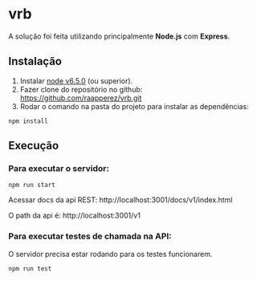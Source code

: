 # vrb

A solução foi feita utilizando principalmente **Node.js** com **Express**.


## Instalação

1. Instalar [node v6.5.0](https://nodejs.org) (ou superior). 
2. Fazer clone do repositório no github: https://github.com/raapperez/vrb.git
3. Rodar o comando na pasta do projeto para instalar as dependências:
```
npm install
```

## Execução

### Para executar o servidor:

```
npm run start
```

Acessar docs da api REST: http://localhost:3001/docs/v1/index.html

O path da api é:  http://localhost:3001/v1

### Para executar testes de chamada na API:

O servidor precisa estar rodando para os testes funcionarem.

```
npm run test
```
